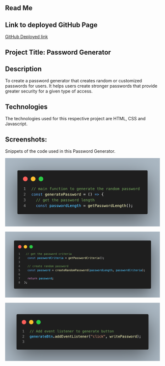## Read Me

## Link to deployed GitHub Page

[GitHub Deployed link ](https://jonisd.github.io/password-generator/)

## Project Title: Password Generator

## Description

To create a password generator that creates random or customized passwords for users. It helps users create stronger passwords that provide greater security for a given type of access.

## Technologies

The technologies used for this respective project are HTML, CSS and Javascript.

## Screenshots:

Snippets of the code used in this Password Generator.

![Generate Password Code](./assets/images/generatepassword.png)

![Generate Password code](./assets/images/generatepassword2.png)

![Event listener added](./assets/images/eventlistener.png)
